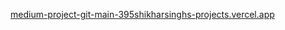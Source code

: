 [medium-project-git-main-395shikharsinghs-projects.vercel.app
](https://medium-project-kappa.vercel.app/signin)

